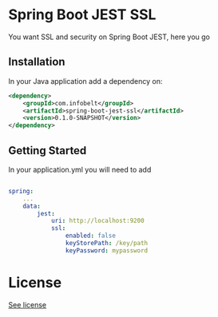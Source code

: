 Spring Boot JEST SSL
====================

You want SSL and security on Spring Boot JEST, here you go

Installation
------------

In your Java application add a dependency on:

```xml
<dependency>
    <groupId>com.infobelt</groupId>
    <artifactId>spring-boot-jest-ssl</artifactId>
    <version>0.1.0-SNAPSHOT</version>
</dependency>
```

Getting Started
---------------

In your application.yml you will need to add

```yaml

spring:
    ...
    data:
        jest:
            uri: http://localhost:9200
            ssl:
                enabled: false
                keyStorePath: /key/path
                keyPassword: mypassword
```

License
=======

[See license](LICENSE.md)

